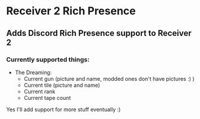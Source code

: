 # Receiver 2 Rich Presence

## Adds Discord Rich Presence support to Receiver 2  

### Currently supported things:  
- The Dreaming:
  - Current gun (picture and name, modded ones don't have pictures :) )  
  - Current tile (picture and name)  
  - Current rank
  - Current tape count  

Yes I'll add support for more stuff eventually :)